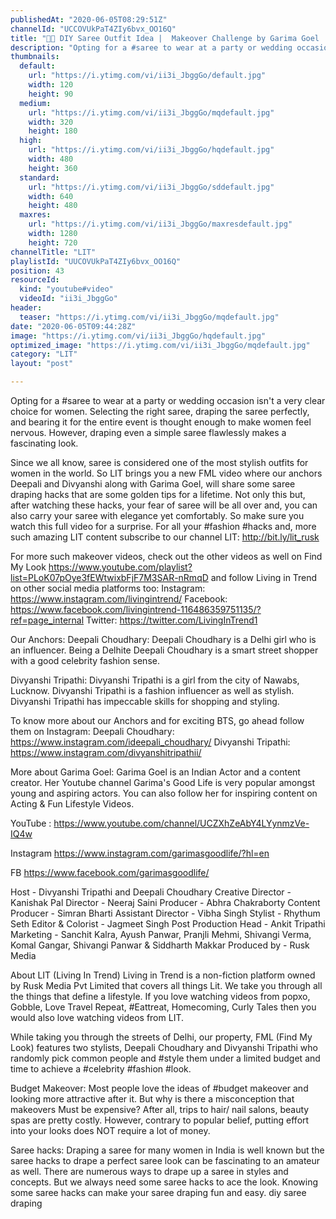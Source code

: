 ```yaml
---
publishedAt: "2020-06-05T08:29:51Z"
channelId: "UCCOVUkPaT4ZIy6bvx_OO16Q"
title: "👚😮 DIY Saree Outfit Idea |  Makeover Challenge by Garima Goel |  FML"
description: "Opting for a #saree to wear at a party or wedding occasion isn't a very clear choice for women. Selecting the right saree, draping the saree perfectly, and bearing it for the entire event is thought enough to make women feel nervous. However, draping even a simple saree flawlessly makes a fascinating look.\n\nSince we all know, saree is considered one of the most stylish outfits for women in the world. So LIT brings you a new FML video where our anchors Deepali and Divyanshi along with Garima Goel, will share some saree draping hacks that are some golden tips for a lifetime. Not only this but, after watching these hacks, your fear of saree will be all over and, you can also carry your saree with elegance yet comfortably. So make sure you watch this full video for a surprise. For all your #fashion #hacks and, more such amazing LIT content subscribe to our channel LIT: http://bit.ly/lit_rusk\n\nFor more such makeover videos, check out the other videos as well on Find My Look https://www.youtube.com/playlist?list=PLoK07pOye3fEWtwixbFjF7M3SAR-nRmqD and follow Living in Trend on other social media platforms too: \nInstagram: https://www.instagram.com/livingintrend/ \nFacebook: https://www.facebook.com/livingintrend-116486359751135/?ref=page_internal \nTwitter: https://twitter.com/LivingInTrend1\n\nOur Anchors:\nDeepali Choudhary: Deepali Choudhary is a Delhi girl who is an influencer. Being a Delhite Deepali Choudhary is a smart street shopper with a good celebrity fashion sense.\n\nDivyanshi Tripathi: Divyanshi Tripathi is a girl from the city of Nawabs, Lucknow. Divyanshi Tripathi is a fashion influencer as well as stylish. Divyanshi Tripathi has impeccable skills for shopping and styling.\n\nTo know more about our Anchors and for exciting BTS, go ahead follow them on Instagram: \nDeepali Choudhary: https://www.instagram.com/ideepali_choudhary/ \nDivyanshi Tripathi: https://www.instagram.com/divyanshitripathii/\n\nMore about Garima Goel:\nGarima Goel is an Indian Actor and a content creator. Her Youtube channel Garima's Good Life is very popular amongst young and aspiring actors. You can also follow her for inspiring content on Acting & Fun Lifestyle Videos.\n\nYouTube : https://www.youtube.com/channel/UCZXhZeAbY4LYynmzVe-IQ4w\n\nInstagram https://www.instagram.com/garimasgoodlife/?hl=en\n\nFB https://www.facebook.com/garimasgoodlife/\n\nHost - Divyanshi Tripathi and Deepali Choudhary\nCreative Director - Kanishak Pal\nDirector - Neeraj Saini\nProducer - Abhra Chakraborty\nContent Producer - Simran Bharti\nAssistant Director - Vibha Singh\nStylist - Rhythum Seth\nEditor & Colorist - Jagmeet Singh\nPost Production Head - Ankit Tripathi \nMarketing - Sanchit Kalra, Ayush Panwar, Pranjli Mehmi, Shivangi Verma, Komal Gangar, Shivangi Panwar & Siddharth Makkar\nProduced by - Rusk Media\n\nAbout LIT (Living In Trend)\nLiving in Trend is a non-fiction platform owned by Rusk Media Pvt Limited that covers all things Lit. We take you through all the things that define a lifestyle. If you love watching videos from popxo, Gobble, Love Travel Repeat, #Eattreat, Homecoming, Curly Tales then you would also love watching videos from LIT.\n\nWhile taking you through the streets of Delhi, our property, FML (Find My Look) features two stylists, Deepali Choudhary and Divyanshi Tripathi who randomly pick common people and #style them under a limited budget and time to achieve a #celebrity #fashion #look.\n\nBudget Makeover:\nMost people love the ideas of #budget makeover and looking more attractive after it. But why is there a misconception that makeovers Must be expensive? After all, trips to hair/ nail salons, beauty spas are pretty costly. However, contrary to popular belief, putting effort into your looks does NOT require a lot of money.\n\nSaree hacks:\nDraping a saree for many women in India is well known but the saree hacks to drape a perfect saree look can be fascinating to an amateur as well. There are numerous ways to drape up a saree in styles and concepts. But we always need some saree hacks to ace the look. Knowing some saree hacks can make your saree draping fun and easy. diy saree draping"
thumbnails:
  default:
    url: "https://i.ytimg.com/vi/ii3i_JbggGo/default.jpg"
    width: 120
    height: 90
  medium:
    url: "https://i.ytimg.com/vi/ii3i_JbggGo/mqdefault.jpg"
    width: 320
    height: 180
  high:
    url: "https://i.ytimg.com/vi/ii3i_JbggGo/hqdefault.jpg"
    width: 480
    height: 360
  standard:
    url: "https://i.ytimg.com/vi/ii3i_JbggGo/sddefault.jpg"
    width: 640
    height: 480
  maxres:
    url: "https://i.ytimg.com/vi/ii3i_JbggGo/maxresdefault.jpg"
    width: 1280
    height: 720
channelTitle: "LIT"
playlistId: "UUCOVUkPaT4ZIy6bvx_OO16Q"
position: 43
resourceId:
  kind: "youtube#video"
  videoId: "ii3i_JbggGo"
header:
  teaser: "https://i.ytimg.com/vi/ii3i_JbggGo/mqdefault.jpg"
date: "2020-06-05T09:44:28Z"
image: "https://i.ytimg.com/vi/ii3i_JbggGo/hqdefault.jpg"
optimized_image: "https://i.ytimg.com/vi/ii3i_JbggGo/mqdefault.jpg"
category: "LIT"
layout: "post"

---
```

Opting for a #saree to wear at a party or wedding occasion isn't a very clear choice for women. Selecting the right saree, draping the saree perfectly, and bearing it for the entire event is thought enough to make women feel nervous. However, draping even a simple saree flawlessly makes a fascinating look.

Since we all know, saree is considered one of the most stylish outfits for women in the world. So LIT brings you a new FML video where our anchors Deepali and Divyanshi along with Garima Goel, will share some saree draping hacks that are some golden tips for a lifetime. Not only this but, after watching these hacks, your fear of saree will be all over and, you can also carry your saree with elegance yet comfortably. So make sure you watch this full video for a surprise. For all your #fashion #hacks and, more such amazing LIT content subscribe to our channel LIT: http://bit.ly/lit_rusk

For more such makeover videos, check out the other videos as well on Find My Look https://www.youtube.com/playlist?list=PLoK07pOye3fEWtwixbFjF7M3SAR-nRmqD and follow Living in Trend on other social media platforms too: 
Instagram: https://www.instagram.com/livingintrend/ 
Facebook: https://www.facebook.com/livingintrend-116486359751135/?ref=page_internal 
Twitter: https://twitter.com/LivingInTrend1

Our Anchors:
Deepali Choudhary: Deepali Choudhary is a Delhi girl who is an influencer. Being a Delhite Deepali Choudhary is a smart street shopper with a good celebrity fashion sense.

Divyanshi Tripathi: Divyanshi Tripathi is a girl from the city of Nawabs, Lucknow. Divyanshi Tripathi is a fashion influencer as well as stylish. Divyanshi Tripathi has impeccable skills for shopping and styling.

To know more about our Anchors and for exciting BTS, go ahead follow them on Instagram: 
Deepali Choudhary: https://www.instagram.com/ideepali_choudhary/ 
Divyanshi Tripathi: https://www.instagram.com/divyanshitripathii/

More about Garima Goel:
Garima Goel is an Indian Actor and a content creator. Her Youtube channel Garima's Good Life is very popular amongst young and aspiring actors. You can also follow her for inspiring content on Acting & Fun Lifestyle Videos.

YouTube : https://www.youtube.com/channel/UCZXhZeAbY4LYynmzVe-IQ4w

Instagram https://www.instagram.com/garimasgoodlife/?hl=en

FB https://www.facebook.com/garimasgoodlife/

Host - Divyanshi Tripathi and Deepali Choudhary
Creative Director - Kanishak Pal
Director - Neeraj Saini
Producer - Abhra Chakraborty
Content Producer - Simran Bharti
Assistant Director - Vibha Singh
Stylist - Rhythum Seth
Editor & Colorist - Jagmeet Singh
Post Production Head - Ankit Tripathi 
Marketing - Sanchit Kalra, Ayush Panwar, Pranjli Mehmi, Shivangi Verma, Komal Gangar, Shivangi Panwar & Siddharth Makkar
Produced by - Rusk Media

About LIT (Living In Trend)
Living in Trend is a non-fiction platform owned by Rusk Media Pvt Limited that covers all things Lit. We take you through all the things that define a lifestyle. If you love watching videos from popxo, Gobble, Love Travel Repeat, #Eattreat, Homecoming, Curly Tales then you would also love watching videos from LIT.

While taking you through the streets of Delhi, our property, FML (Find My Look) features two stylists, Deepali Choudhary and Divyanshi Tripathi who randomly pick common people and #style them under a limited budget and time to achieve a #celebrity #fashion #look.

Budget Makeover:
Most people love the ideas of #budget makeover and looking more attractive after it. But why is there a misconception that makeovers Must be expensive? After all, trips to hair/ nail salons, beauty spas are pretty costly. However, contrary to popular belief, putting effort into your looks does NOT require a lot of money.

Saree hacks:
Draping a saree for many women in India is well known but the saree hacks to drape a perfect saree look can be fascinating to an amateur as well. There are numerous ways to drape up a saree in styles and concepts. But we always need some saree hacks to ace the look. Knowing some saree hacks can make your saree draping fun and easy. diy saree draping